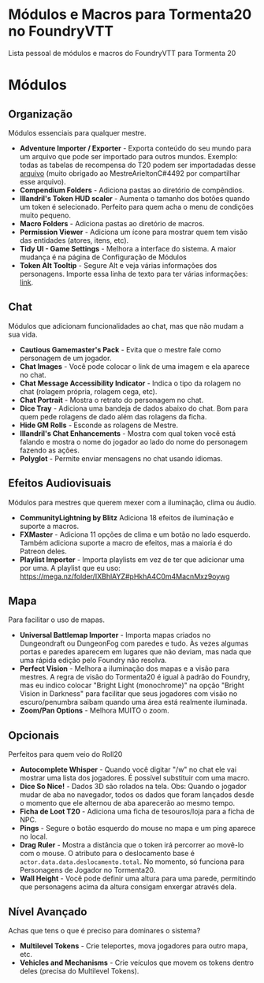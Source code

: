 # Módulos e Macros para Tormenta20 no FoundryVTT
Lista pessoal de módulos e macros do FoundryVTT para Tormenta 20

# Módulos
## Organização
Módulos essenciais para qualquer mestre.

- **Adventure Importer / Exporter** - Exporta conteúdo do seu mundo para um arquivo que pode ser importado para outros mundos. Exemplo: todas as tabelas de recompensa do T20 podem ser importadadas desse [arquivo](https://github.com/mclemente/Modulos-e-Macros-para-Tormenta20-no-FoundryVTT/outros/Tabela_de_Recompensas_T20.fvttadv) (muito obrigado ao MestreArieltonC#4492 por compartilhar esse arquivo).
- **Compendium Folders** - Adiciona pastas ao diretório de compêndios.
- **Illandril's Token HUD scaler**  - Aumenta o tamanho dos botões quando um token é selecionado. Perfeito para quem acha o menu de condições muito pequeno.
- **Macro Folders** - Adiciona pastas ao diretório de macros.
- **Permission Viewer** - Adiciona um ícone para mostrar quem tem visão das entidades (atores, itens, etc).
- **Tidy UI - Game Settings** - Melhora a interface do sistema. A maior mudança é na página de Configuração de Módulos
- **Token Alt Tooltip** - Segure Alt e veja várias informações dos personagens. Importe essa linha de texto para ter várias informações: [link](https://raw.githubusercontent.com/mclemente/Modulos-e-Macros-para-Tormenta20-no-FoundryVTT/main/token-alt-tooltip.txt).

##  Chat
Módulos que adicionam funcionalidades ao chat, mas que não mudam a sua vida.

- **Cautious Gamemaster's Pack** - Evita que o mestre fale como personagem de um jogador.
- **Chat Images** - Você pode colocar o link de uma imagem e ela aparece no chat.
- **Chat Message Accessibility Indicator** - Indica o tipo da rolagem no chat (rolagem própria, rolagem cega, etc).
- **Chat Portrait** - Mostra o retrato do personagem no chat.
- **Dice Tray** - Adiciona uma bandeja de dados abaixo do chat. Bom para quem pede rolagens de dado além das rolagens da ficha.
- **Hide GM Rolls** - Esconde as rolagens de Mestre.
- **Illandril's Chat Enhancements** - Mostra com qual token você está falando e mostra o nome do jogador ao lado do nome do personagem fazendo as ações.
- **Polyglot** - Permite enviar mensagens no chat usando idiomas.

## Efeitos Audiovisuais
Módulos para mestres que querem mexer com a iluminação, clima ou áudio.

- **CommunityLightning by Blitz** Adiciona 18 efeitos de iluminação e suporte a macros.
- **FXMaster** - Adiciona 11 opções de clima e um botão no lado esquerdo. Também adiciona suporte a macro de efeitos, mas a maioria é do Patreon deles.
- **Playlist Importer** - Importa playlists em vez de ter que adicionar uma por uma. A playlist que eu uso: https://mega.nz/folder/IXBhlAYZ#pHkhA4C0m4MacnMxz9oywg

## Mapa
Para facilitar o uso de mapas.

- **Universal Battlemap Importer** - Importa mapas criados no Dungeondraft ou DungeonFog com paredes e tudo. Às vezes algumas portas e paredes aparecem em lugares que não deviam, mas nada que uma rápida edição pelo Foundry não resolva.
- **Perfect Vision** - Melhora a iluminação dos mapas e a visão para mestres. A regra de visão do Tormenta20 é igual à padrão do Foundry, mas eu indico colocar "Bright Light (monochrome)" na opção "Bright Vision in Darkness" para facilitar que seus jogadores com visão no escuro/penumbra saibam quando uma área está realmente iluminada.
- **Zoom/Pan Options** - Melhora MUITO o zoom.

## Opcionais
Perfeitos para quem veio do Roll20

- **Autocomplete Whisper** - Quando você digitar "/w" no chat ele vai mostrar uma lista dos jogadores. É possível substituir com uma macro.
- **Dice So Nice!** - Dados 3D são rolados na tela. Obs: Quando o jogador mudar de aba no navegador, todos os dados que foram lançados desde o momento que ele alternou de aba aparecerão ao mesmo tempo.
- **Ficha de Loot T20** - Adiciona uma ficha de tesouros/loja para a ficha de NPC.
- **Pings** - Segure o botão esquerdo do mouse no mapa e um ping aparece no local.
- **Drag Ruler** - Mostra a distância que o token irá percorrer ao movê-lo com o mouse. O atributo para o deslocamento base é `actor.data.data.deslocamento.total`. No momento, só funciona para Personagens de Jogador no Tormenta20.
- **Wall Height** - Você pode definir uma altura para uma parede, permitindo que personagens acima da altura consigam enxergar através dela.

## Nível Avançado
Achas que tens o que é preciso para dominares o sistema?

- **Multilevel Tokens** - Crie teleportes, mova jogadores para outro mapa, etc.
- **Vehicles and Mechanisms** - Crie veículos que movem os tokens dentro deles (precisa do Multilevel Tokens).

